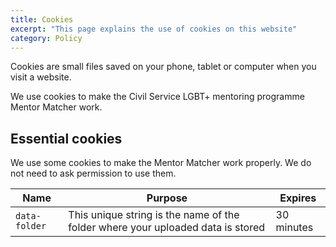 ```yaml
---
title: Cookies
excerpt: "This page explains the use of cookies on this website"
category: Policy
---
```


Cookies are small files saved on your phone, tablet or computer when you visit a website.

We use cookies to make the Civil Service LGBT+ mentoring programme Mentor Matcher work.

## Essential cookies

We use some cookies to make the Mentor Matcher work properly. We do not need to ask permission to use them.

| Name | Purpose | Expires |
|------|---------|---------|
| `data-folder` |	This unique string is the name of the folder where your uploaded data is stored | 30 minutes |
